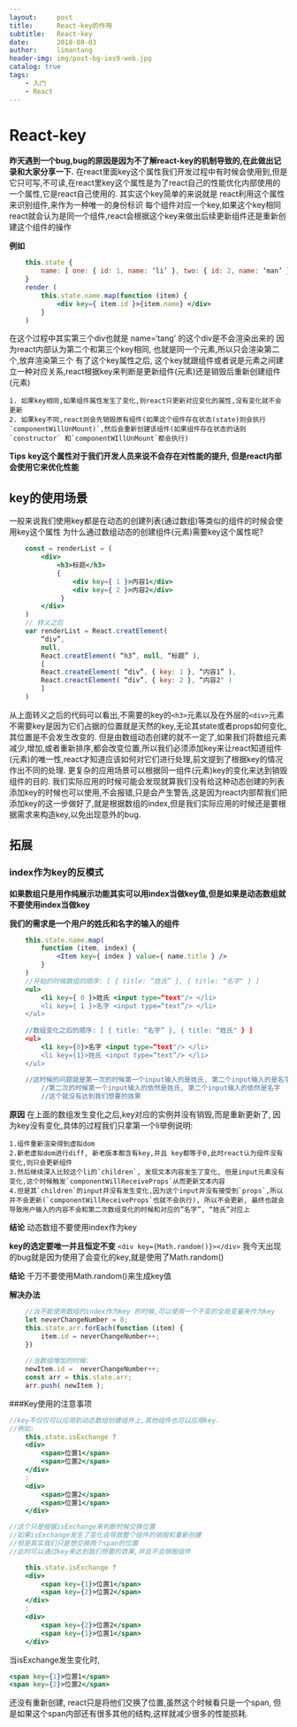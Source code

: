 ```yaml
---
layout:     post
title:      React-key的作用
subtitle:   React-key
date:       2018-08-03
author:     limantang
header-img: img/post-bg-ios9-web.jpg
catalog: true
tags:
    - 入门
    - React
---
```


# React-key
**昨天遇到一个bug,bug的原因是因为不了解react-key的机制导致的,在此做出记录和大家分享一下.**
在react里面key这个属性我们开发过程中有时候会使用到,但是它只可写,不可读,在react里key这个属性是为了react自己的性能优化内部使用的一个属性,它是react自己使用的.
其实这个key简单的来说就是 react利用这个属性来识别组件,来作为一种唯一的身份标识
每个组件对应一个key,如果这个key相同react就会认为是同一个组件,react会根据这个key来做出后续更新组件还是重新创建这个组件的操作

**例如**
```jsx harmony
    this.state {
        name: [ one: { id: 1, name: ‘li’ }, two: { id: 2, name: ‘man’ }, three: { id: 2, name: ‘tang’ } ]
    }
    render (
        this.state.name.map(function (item) {
            <div key={ item.id }>{item.name} </div>
        }
    )
```

在这个过程中其实第三个div也就是 name=‘tang’ 的这个div是不会渲染出来的
因为react内部认为第二个和第三个key相同, 也就是同一个元素,所以只会渲染第二个,放弃渲染第三个
有了这个key属性之后, 这个key就跟组件或者说是元素之间建立一种对应关系,react根据key来判断是更新组件(元素)还是销毁后重新创建组件(元素)

    1. 如果key相同,如果组件属性发生了变化,则react只更新对应变化的属性,没有变化就不会更新
    2. 如果key不同,react则会先销毁原有组件(如果这个组件存在状态(state)则会执行`componentWillUnMount)`,然后会重新创建该组件(如果组件存在状态的话则 `constructor` 和`componentWIllUnMount`都会执行)

**Tips**
**key这个属性对于我们开发人员来说不会存在对性能的提升, 但是react内部会使用它来优化性能**

## key的使用场景

一般来说我们使用key都是在动态的创建列表(通过数组)等类似的组件的时候会使用key这个属性 
为什么通过数组动态的创建组件(元素)需要key这个属性呢?
```jsx harmony
    const = renderList = (
        <div>
            <h3>标题</h3>
            { 
                <div key={ 1 }>内容1</div>
                <div key={ 2 }>内容2</div>
             }
        </div>
    )
    // 转义之后
    var renderList = React.creatElement(
        “div”,
        null,
        React.creatElement( “h3”, null, “标题” ),
        [
        React.createElement( “div”, { key: 1 }, “内容1” ),
        React.creactElement( “div”, { key: 2 }, “内容2" )
        ]
    )
```

从上面转义之后的代码可以看出,不需要的key的`<h3>`元素以及在外层的`<div>`元素不需要key是因为它们占据的位置就是天然的key,无论其state或者props如何变化,其位置是不会发生改变的.
但是由数组动态创建的就不一定了,如果我们将数组元素减少,增加,或者重新排序,都会改变位置,所以我们必须添加key来让react知道组件(元素)的唯一性,react才知道应该如何对它们进行处理,前文提到了根据key的情况作出不同的处理.
更复杂的应用场景可以根据同一组件(元素)key的变化来达到销毁组件的目的.
我们实际应用的时候可能会发现就算我们没有给这种动态创建的列表添加key的时候也可以使用,不会报错,只是会产生警告,这是因为react内部帮我们把添加key的这一步做好了,就是根据数组的index,但是我们实际应用的时候还是要根据需求来构造key,以免出现意外的bug.

## 拓展
###  index作为key的反模式
**如果数组只是用作纯展示功能其实可以用index当做key值,但是如果是动态数组就不要使用index当做key**

**我们的需求是一个用户的姓氏和名字的输入的组件**
```jsx harmony
    this.state.name.map( 
        function (item, index) { 
            <Item key={ index } value={ name.title } />
        }
    )
    //开始的时候数组的顺序: [ { title: “姓氏” }, { title: “名字" } ]
    <ul>
        <li key={ 0 }>姓氏 <input type=“text"/> </li>
        <li key={ 1 }>名字 <input type=“text”/> </li>
    </ul>
    
    //数组变化之后的顺序: [ { title: “名字” }, { title: “姓氏" } ]
    <ul>
        <li key={0}>名字 <input type=“text"/> </li>
        <li key={1}>姓氏 <input type=“text”/> </li>
    </ul>
    
    //这时候的问题就是第一次的时候第一个input输入的是姓氏, 第二个input输入的是名字
        //第二次的时候第一个input输入的依然是姓氏, 第二个input输入的依然是名字
        //这个就没有达到我们想要的效果
```

**原因**
在上面的数组发生变化之后,key对应的实例并没有销毁,而是重新更新了, 因为key没有变化,具体的过程我们只拿第一个li举例说明:

    1.组件重新渲染得到虚拟dom
    2.新老虚拟dom进行diff, 新老版本都含有key,并且 key都等于0,此时react认为组件没有变化,则只会更新组件
    3.然后继续深入比较这个li的`children`, 发现文本内容发生了变化, 但是input元素没有变化,这个时候触发`componentWillReceiveProps`从而更新文本内容
    4.但是其`children`的input并没有发生变化,因为这个input并没有接受到`props`,所以并不会更新(`componentWillReceiveProps`也就不会执行), 所以不会更新, 最终也就会导致用户输入的内容不会和第二次数组变化的时候和对应的”名字”, “姓氏”对应上
**结论**
动态数组不要使用index作为key

**key的选定要唯一并且恒定不变**
```<div key={Math.random()}></div>```
我今天出现的bug就是因为使用了会变化的key,就是使用了Math.random()

**结论**
千万不要使用Math.random()来生成key值

**解决办法**
```javascript
    //当不能使用数组的index作为key 的时候,可以使用一个不变的全局变量来作为key
    let neverChangeNumber = 8;
    this.state.arr.forEach(function (item) {  
        item.id = neverChangeNumber++;
    })
    
    //当数组增加的时候:
    newItem.id =  neverChangeNumber++;
    const arr = this.state.arr;
    arr.push( newItem );
```
###Key使用的注意事项
```jsx harmony
//key不仅仅可以应用到动态数组创建组件上,其他组件也可以应用key.
//例如: 
    this.state.isExchange ? 
    <div>
        <span>位置1</span>
        <span>位置2</span>
    </div>
    :
    <div>
        <span>位置2</span>
        <span>位置1</span>
    </div>

//这个只是根据isExchange来判断时候交换位置
//如果isExchange发生了变化会导致整个组件的销毁和重新创建
//但是其实我们只是想交换两个span的位置
//此时可以通过key来达到我们想要的效果,并且不会销毁组件

    this.state.isExchange ? 
    <div>
        <span key={1}>位置1</span>
        <span key={2}>位置2</span>
    </div>
    :
    <div>
        <span key={2}>位置2</span>
        <span key={1}>位置1</span>
    </div>
```

当isExchange发生变化时,
```jsx harmony
<span key={1}>位置1</span>
<span key={2}>位置2</span>
```
还没有重新创建, react只是将他们交换了位置,虽然这个时候看只是一个span,
但是如果这个span内部还有很多其他的结构,这样就减少很多的性能损耗.


































